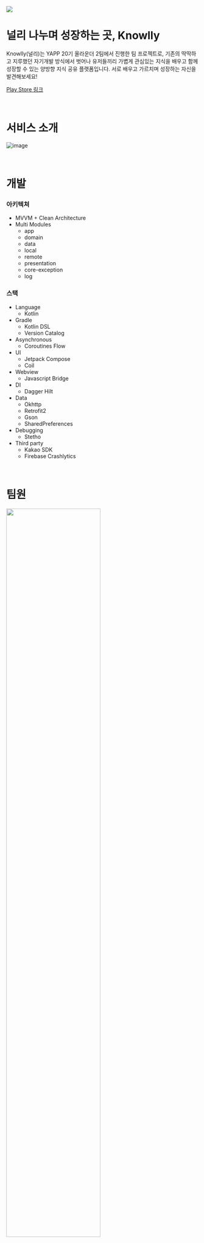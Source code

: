 ![](https://user-images.githubusercontent.com/72238126/183277300-dc764048-2544-4a29-bd1f-2e05f94d3de8.png)

# 널리 나누며 성장하는 곳, Knowlly

Knowlly(널리)는 YAPP 20기 올라운더 2팀에서 진행한 팀 프로젝트로, 기존의 딱딱하고 지루했던 자기개발 방식에서 벗어나 유저들끼리 가볍게 관심있는 지식을 배우고 함께 성장할 수 있는 양방향 지식 공유 플랫폼입니다. 서로 배우고 가르치며 성장하는 자신을 발견해보세요!

[Play Store 링크](https://play.google.com/store/apps/details?id=kr.co.knowledgerally)

<br>

# 서비스 소개
![image](https://www.yapp.co.kr/assets/project/20_content_knowlly.png)

<br>

# 개발

### 아키텍쳐

- MVVM + Clean Architecture
- Multi Modules
  - app
  - domain
  - data
  - local
  - remote
  - presentation
  - core-exception
  - log
  
### 스택

- Language
  - Kotlin
- Gradle
  - Kotlin DSL
  - Version Catalog
- Asynchronous
  - Coroutines Flow
- UI
  - Jetpack Compose
  - Coil
- Webview
  - Javascript Bridge
- DI
  - Dagger Hilt
- Data
  - Okhttp
  - Retrofit2
  - Gson
  - SharedPreferences
- Debugging
  - Stetho
- Third party
  - Kakao SDK
  - Firebase Crashlytics
  
<br>

# 팀원

<img width="70%" src="https://user-images.githubusercontent.com/72238126/188048518-ce1ba540-8446-4aab-92f6-c8fc2726b03b.png"/>

<br>

# UI/UX

<p>
<img width="23%" src="https://user-images.githubusercontent.com/72238126/183277799-4b983886-8d51-4dcb-9192-64671b548255.png"/>
<img width="23%" src="https://user-images.githubusercontent.com/72238126/183277800-694c6ded-e7f5-4b64-a1c9-7bb119ab2f73.png"/>
<img width="23%" src="https://user-images.githubusercontent.com/72238126/183277801-37543394-3e6e-47cc-ba9e-0251e197690a.png"/>
<img width="23%" src="https://user-images.githubusercontent.com/72238126/183277802-9dc7c9ed-fd8e-4c79-bbbf-83ca5ebe4def.png"/>
</p>

<p>
<img width="23%" src="https://user-images.githubusercontent.com/72238126/183277803-e31cb9b8-0deb-4053-bd2a-234f31ece7c4.png"/>
<img width="23%" src="https://user-images.githubusercontent.com/72238126/183277886-4516b498-365a-44f7-baa1-eb448cc776a1.png"/>
<img width="23%" src="https://user-images.githubusercontent.com/72238126/183277804-ef6b54d4-a481-4f12-862f-fd7fcd7325ef.png"/>
<img width="23%" src="https://user-images.githubusercontent.com/72238126/183277805-5d92ed7a-2d5f-447c-9312-e670066cda50.png"/>
</p>

<br>

# 발표자료

[YAPP_올라운더2_성과공유회 발표자료.pdf](https://github.com/yjyoon-dev/knowlly-android/files/9276277/YAPP_.2_.pdf)

